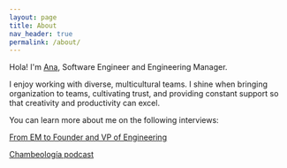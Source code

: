 ```yaml
---
layout: page
title: About
nav_header: true
permalink: /about/
---
```


Hola!
I'm [Ana](https://github.com/anarosas), Software Engineer and Engineering Manager.

I enjoy working with diverse, multicultural teams.
I shine when bringing organization to teams, cultivating trust, and providing constant support so that creativity and productivity can excel.

You can learn more about me on the following interviews:

[From EM to Founder and VP of Engineering](https://suzansfieldnotes.substack.com/p/from-em-to-founder-and-engineering)

[Chambeología podcast](https://www.youtube.com/watch?v=rPa0l17jf3E)

